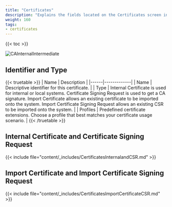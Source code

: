 ```yaml
---
title: "Certificates"
description: "Explains the fields located on the Certificates screen in TrueNAS CORE."
weight: 160
tags:
- certificates
---
```


{{< toc >}}

![CAInternalIntermediate](/images/CORE/System/CAInternalIntermediate.png "CA Internal and Intermediate")

## Identifier and Type

{{< truetable >}}
| Name | Description |
|------|-------------|
| Name | Descriptive identifier for this certificate. |
| Type | Internal Certificate is used for internal or local systems. Certificate Signing Request is used to get a CA signature. Import Certificate allows an existing certificate to be imported onto the system. Import Certificate Signing Request allows an existing CSR to be imported onto the system.  |
| Profiles | Predefined certificate extensions. Choose a profile that best matches your certificate usage scenario. |
{{< /truetable >}}

## Internal Certificate and Certificate Signing Request

{{< include file="content/_includes/CertificatesInternalandCSR.md" >}}

## Import Certificate and Import Certificate Signing Request

{{< include file="content/_includes/CertificatesImportCertificateCSR.md" >}}
